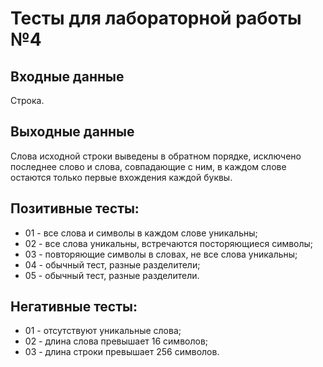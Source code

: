 # Тесты для лабораторной работы №4

## Входные данные 
Строка.

## Выходные данные
Слова исходной строки выведены в обратном порядке, исключено последнее слово и слова, совпадающие с ним, в каждом слове остаются 
только первые вхождения каждой буквы.


## Позитивные тесты:
 - 01 - все слова и символы в каждом слове уникальны;
 - 02 - все слова уникальны, встречаются посторяющиеся символы;
 - 03 - повторяющие символы в словах, не все слова уникальны;
 - 04 - обычный тест, разные разделители;
 - 05 - обычный тест, разные разделители.

## Негативные тесты:
 - 01 - отсутствуют уникальные слова;
 - 02 - длина слова превышает 16 символов;
 - 03 - длина строки превышает 256 символов.

